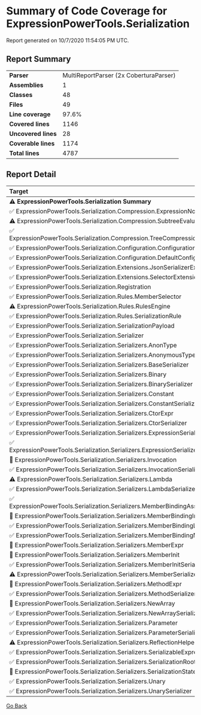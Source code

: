 # Summary of Code Coverage for ExpressionPowerTools.Serialization

Report generated on 10/7/2020 11:54:05 PM UTC.

## Report Summary

| | |
|:--|:--|
|**Parser**|MultiReportParser (2x CoberturaParser)
|**Assemblies**|1
|**Classes**|48
|**Files**|49
|**Line coverage**|97.6%
|**Covered lines**|1146
|**Uncovered lines**|28
|**Coverable lines**|1174
|**Total lines**|4787

## Report Detail

|Target|Coverage|
|:--|--:|
|**⚠ ExpressionPowerTools.Serialization Summary**|97.6%|
|✅   ExpressionPowerTools.Serialization.Compression.ExpressionNominator|100.0%|
|⚠   ExpressionPowerTools.Serialization.Compression.SubtreeEvaluator|95.4%|
|✅   ExpressionPowerTools.Serialization.Compression.TreeCompressionVisitor|100.0%|
|✅   ExpressionPowerTools.Serialization.Configuration.ConfigurationBuilder|100.0%|
|✅   ExpressionPowerTools.Serialization.Configuration.DefaultConfiguration|100.0%|
|✅   ExpressionPowerTools.Serialization.Extensions.JsonSerializerExtensions|100.0%|
|✅   ExpressionPowerTools.Serialization.Extensions.SelectorExtensions|100.0%|
|✅   ExpressionPowerTools.Serialization.Registration|100.0%|
|✅   ExpressionPowerTools.Serialization.Rules.MemberSelector|100.0%|
|⚠   ExpressionPowerTools.Serialization.Rules.RulesEngine|94.4%|
|✅   ExpressionPowerTools.Serialization.Rules.SerializationRule|100.0%|
|✅   ExpressionPowerTools.Serialization.SerializationPayload|100.0%|
|✅   ExpressionPowerTools.Serialization.Serializer|100.0%|
|✅   ExpressionPowerTools.Serialization.Serializers.AnonType|100.0%|
|✅   ExpressionPowerTools.Serialization.Serializers.AnonymousTypeAdapter|100.0%|
|✅   ExpressionPowerTools.Serialization.Serializers.BaseSerializer|100.0%|
|✅   ExpressionPowerTools.Serialization.Serializers.Binary|100.0%|
|✅   ExpressionPowerTools.Serialization.Serializers.BinarySerializer|100.0%|
|✅   ExpressionPowerTools.Serialization.Serializers.Constant|100.0%|
|✅   ExpressionPowerTools.Serialization.Serializers.ConstantSerializer|100.0%|
|✅   ExpressionPowerTools.Serialization.Serializers.CtorExpr|100.0%|
|✅   ExpressionPowerTools.Serialization.Serializers.CtorSerializer|100.0%|
|✅   ExpressionPowerTools.Serialization.Serializers.ExpressionSerializer|100.0%|
|✅   ExpressionPowerTools.Serialization.Serializers.ExpressionSerializerAttribute|100.0%|
|🛑   ExpressionPowerTools.Serialization.Serializers.Invocation|83.3%|
|✅   ExpressionPowerTools.Serialization.Serializers.InvocationSerializer|100.0%|
|⚠   ExpressionPowerTools.Serialization.Serializers.Lambda|92.3%|
|✅   ExpressionPowerTools.Serialization.Serializers.LambdaSerializer|100.0%|
|✅   ExpressionPowerTools.Serialization.Serializers.MemberBindingAssignment|100.0%|
|🛑   ExpressionPowerTools.Serialization.Serializers.MemberBindingInitializer|80.0%|
|✅   ExpressionPowerTools.Serialization.Serializers.MemberBindingList|100.0%|
|✅   ExpressionPowerTools.Serialization.Serializers.MemberBindingMember|100.0%|
|🛑   ExpressionPowerTools.Serialization.Serializers.MemberExpr|77.7%|
|🛑   ExpressionPowerTools.Serialization.Serializers.MemberInit|85.7%|
|✅   ExpressionPowerTools.Serialization.Serializers.MemberInitSerializer|100.0%|
|⚠   ExpressionPowerTools.Serialization.Serializers.MemberSerializer|95.6%|
|🛑   ExpressionPowerTools.Serialization.Serializers.MethodExpr|88.8%|
|✅   ExpressionPowerTools.Serialization.Serializers.MethodSerializer|100.0%|
|🛑   ExpressionPowerTools.Serialization.Serializers.NewArray|87.5%|
|✅   ExpressionPowerTools.Serialization.Serializers.NewArraySerializer|100.0%|
|✅   ExpressionPowerTools.Serialization.Serializers.Parameter|100.0%|
|✅   ExpressionPowerTools.Serialization.Serializers.ParameterSerializer|100.0%|
|⚠   ExpressionPowerTools.Serialization.Serializers.ReflectionHelper|94.2%|
|✅   ExpressionPowerTools.Serialization.Serializers.SerializableExpression|100.0%|
|✅   ExpressionPowerTools.Serialization.Serializers.SerializationRoot|100.0%|
|🛑   ExpressionPowerTools.Serialization.Serializers.SerializationState|66.6%|
|✅   ExpressionPowerTools.Serialization.Serializers.Unary|100.0%|
|✅   ExpressionPowerTools.Serialization.Serializers.UnarySerializer|100.0%|

[Go Back](./index.md)

